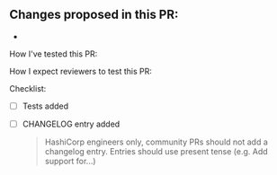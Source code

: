 Changes proposed in this PR:
-
-

How I've tested this PR:

How I expect reviewers to test this PR:


Checklist:
- [ ] Tests added
- [ ] CHANGELOG entry added 
  > HashiCorp engineers only, community PRs should not add a changelog entry.
  > Entries should use present tense (e.g. Add support for...)

